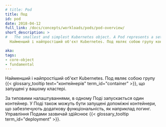 ```yaml
---
# title: Pod
title: Под
id: pod
date: 2018-04-12
full_link: /docs/concepts/workloads/pods/pod-overview/
short_description: >
#   The smallest and simplest Kubernetes object. A Pod represents a set of running containers on your cluster.
  Найменший і найпростіший об'єкт Kubernetes. Под являє собою групу контейнерів, що запущені у вашому кластері.

aka: 
tags:
- core-object
- fundamental
---
```

 <!-- The smallest and simplest Kubernetes object. A Pod represents a set of running {{< glossary_tooltip text="containers" term_id="container" >}} on your cluster. -->
 Найменший і найпростіший об'єкт Kubernetes. Под являє собою групу {{< glossary_tooltip text="контейнерів" term_id="container" >}}, що запущені у вашому кластері.

<!--more-->

<!-- A Pod is typically set up to run a single primary container. It can also run optional sidecar containers that add supplementary features like logging. Pods are commonly managed by a {{< glossary_tooltip term_id="deployment" >}}. -->
За типовими налаштуваннями, в одному Поді запускається один контейнер. У Поді також можуть бути запущені допоміжні контейнери, що забезпечують додаткову функціональність, як наприклад логинг. Управління Подами зазвичай здійснює {{< glossary_tooltip term_id="deployment" >}}.
